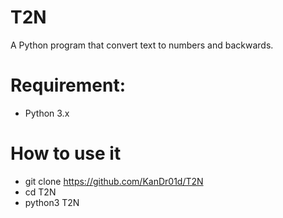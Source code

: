# T2N
A Python program that convert text to numbers and backwards.

# Requirement:
 - Python 3.x
 
# How to use it
 * git clone https://github.com/KanDr01d/T2N
 * cd T2N
 * python3 T2N
